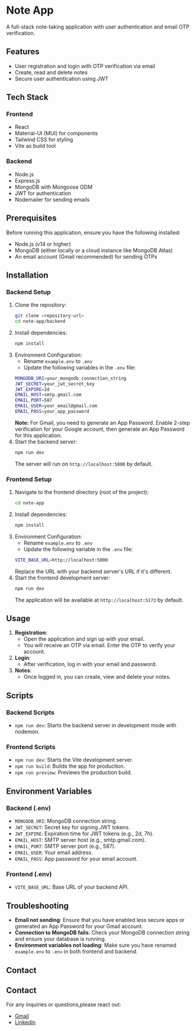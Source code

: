 # Note App
A full-stack note-taking application with user authentication and email OTP verification.
## Features
- User registration and login with OTP verification via email
- Create, read and delete notes
- Secure user authentication using JWT

## Tech Stack
### Frontend
- React
- Material-UI (MUI) for components
- Tailwind CSS for styling
- Vite as build tool
### Backend
- Node.js
- Express.js
- MongoDB with Mongoose ODM
- JWT for authentication
- Nodemailer for sending emails
## Prerequisites
Before running this application, ensure you have the following installed:
- Node.js (v14 or higher)
- MongoDB (either locally or a cloud instance like MongoDB Atlas)
- An email account (Gmail recommended) for sending OTPs
## Installation
### Backend Setup
1. Clone the repository:
   ```bash
   git clone <repository-url>
   cd note-app/backend
   ```
2. Install dependencies:
   ```bash
   npm install
   ```
3. Environment Configuration:
   - Rename `example.env` to `.env`
   - Update the following variables in the `.env` file:
   ```bash
   MONGODB_URI=your_mongodb_connection_string
   JWT_SECRET=your_jwt_secret_key
   JWT_EXPIRE=2d
   EMAIL_HOST=smtp.gmail.com
   EMAIL_PORT=587
   EMAIL_USER=your_email@gmail.com
   EMAIL_PASS=your_app_password
   ```
   **Note:** For Gmail, you need to generate an App Password. Enable 2-step verification for your Google account, then generate an App Password for this application.
4. Start the backend server:
   ```bash
   npm run dev
   ```
   The server will run on `http://localhost:5000` by default.
### Frontend Setup
1. Navigate to the frontend directory (root of the project):
   ```bash
   cd note-app
   ```
2. Install dependencies:
   ```bash
   npm install
   ```
3. Environment Configuration:
   - Rename `example.env` to `.env`
   - Update the following variable in the `.env` file:
   ```bash
   VITE_BASE_URL=http://localhost:5000
   ```
   Replace the URL with your backend server's URL if it's different.
4. Start the frontend development server:
   ```bash
   npm run dev
   ```
   The application will be available at `http://localhost:5173` by default.
## Usage
1. **Registration**: 
   - Open the application and sign up with your email.
   - You will receive an OTP via email. Enter the OTP to verify your account.
2. **Login**:
   - After verification, log in with your email and password.
3. **Notes**:
   - Once logged in, you can create, view and delete your notes.

## Scripts
### Backend Scripts
- `npm run dev`: Starts the backend server in development mode with nodemon.
### Frontend Scripts
- `npm run dev`: Starts the Vite development server.
- `npm run build`: Builds the app for production.
- `npm run preview`: Previews the production build.
## Environment Variables
### Backend (.env)
- `MONGODB_URI`: MongoDB connection string.
- `JWT_SECRET`: Secret key for signing JWT tokens.
- `JWT_EXPIRE`: Expiration time for JWT tokens (e.g., 2d, 7h).
- `EMAIL_HOST`: SMTP server host (e.g., smtp.gmail.com).
- `EMAIL_PORT`: SMTP server port (e.g., 587).
- `EMAIL_USER`: Your email address.
- `EMAIL_PASS`: App password for your email account.
### Frontend (.env)
- `VITE_BASE_URL`: Base URL of your backend API.
## Troubleshooting
- **Email not sending**: Ensure that you have enabled less secure apps or generated an App Password for your Gmail account.
- **Connection to MongoDB fails**: Check your MongoDB connection string and ensure your database is running.
- **Environment variables not loading**: Make sure you have renamed `example.env` to `.env` in both frontend and backend.

## Contact


## Contact 

For any inquiries or questions,please react out: 
- [Gmail](mailto:lunasuthar5221@gmail.com)
- [Linkedin](https://www.linkedin.com/in/lunaramsuthar/)